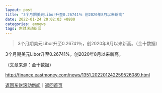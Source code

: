 ```yaml
---
layout: post
title: "3个月期美元Libor升至0.26741％ 创2020年8月以来新高"
date: 2022-01-24 20:02:03 +0800
categories: emnews
tags: 东财滚动新闻
---
```

> 3个月期美元Libor升至0.26741％，创2020年8月以来新高。（金十数据）

<p>3个月期美元Libor升至0.26741%，创2020年8月以来新高。</p><p class="em_media">（文章来源：金十数据）</p>

<http://finance.eastmoney.com/news/1351,202201242259526089.html>

[返回东财滚动新闻](//finews.withounder.com/emnews/)｜[返回首页](//finews.withounder.com/)